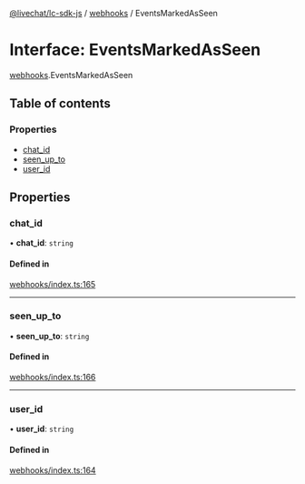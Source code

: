 [@livechat/lc-sdk-js](../README.md) / [webhooks](../modules/webhooks.md) / EventsMarkedAsSeen

# Interface: EventsMarkedAsSeen

[webhooks](../modules/webhooks.md).EventsMarkedAsSeen

## Table of contents

### Properties

- [chat\_id](webhooks.EventsMarkedAsSeen.md#chat_id)
- [seen\_up\_to](webhooks.EventsMarkedAsSeen.md#seen_up_to)
- [user\_id](webhooks.EventsMarkedAsSeen.md#user_id)

## Properties

### chat\_id

• **chat\_id**: `string`

#### Defined in

[webhooks/index.ts:165](https://github.com/livechat/lc-sdk-js/blob/125a327/src/webhooks/index.ts#L165)

___

### seen\_up\_to

• **seen\_up\_to**: `string`

#### Defined in

[webhooks/index.ts:166](https://github.com/livechat/lc-sdk-js/blob/125a327/src/webhooks/index.ts#L166)

___

### user\_id

• **user\_id**: `string`

#### Defined in

[webhooks/index.ts:164](https://github.com/livechat/lc-sdk-js/blob/125a327/src/webhooks/index.ts#L164)
